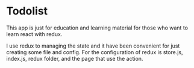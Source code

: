 # Todolist 

This app is just for education and learning material for those who want to learn react with redux. 

I use redux to managing the state and it have been convenient for just creating some file and config.
For the configuration of redux is store.js, index.js, redux folder, and the page that use the action. 


